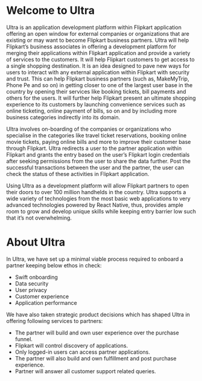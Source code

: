 # Welcome to Ultra

Ultra is an application development platform within Flipkart application offering an open window for external companies or organizations that are existing or may want to become Flipkart business partners. Ultra will help Flipkart’s business associates in offering a development platform for merging their applications within Flipkart application and provide a variety of services to the customers. It will help Flipkart customers to get access to a single shopping destination. It is an idea designed to pave new ways for users to interact with any external application within Flipkart with security and trust. This can help Flipkart business partners (such as, MakeMyTrip, Phone Pe and so on) in getting closer to one of the largest user base in the country by opening their services like booking tickets, bill payments and others for the users. It will further help Flipkart present an ultimate shopping experience to its customers by launching convenience services such as online ticketing, online payment of bills, so on and by including more business categories indirectly into its domain.

Ultra involves on-boarding of the companies or organizations who specialise in the categories like travel ticket reservations, booking online movie tickets, paying online bills and more to improve their customer base through Flipkart. Ultra redirects a user to the partner application within Flipkart and grants the entry based on the user’s Flipkart login credentials after seeking permissions from the user to share the data further. Post the successful transactions between the user and the partner, the user can check the status of these activities in Flipkart application.

Using Ultra as a development platform will allow Flipkart partners to open their doors to over 100 million handhelds in the country. Ultra supports a wide variety of technologies from the most basic web applications to very advanced technologies powered by React Native, thus, provides ample room to grow and develop unique skills while keeping entry barrier low such that it’s not overwhelming.

# About Ultra

In Ultra, we have set up a minimal viable process required to onboard a partner keeping below ethos in check:

* Swift onboarding
* Data security
* User privacy
* Customer experience
* Application performance

We have also taken strategic product decisions which has shaped Ultra in offering following services to partners:

* The partner will build and own user experience over the purchase funnel.
* Flipkart will control discovery of applications.
* Only logged-in users can access partner applications.
* The partner will also build and own fulfillment and post purchase experience.
* Partner will answer all customer support related queries.

